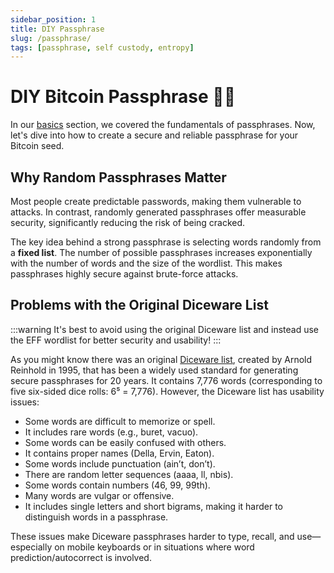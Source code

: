 ```yaml
---
sidebar_position: 1
title: DIY Passphrase
slug: /passphrase/
tags: [passphrase, self custody, entropy]
---
```


# DIY Bitcoin Passphrase 🎲🎲

In our [basics](/docs/basics/passphrase.md) section, we covered the fundamentals of passphrases. Now, let's dive into how to create a secure and reliable passphrase for your Bitcoin seed.


## Why Random Passphrases Matter

Most people create predictable passwords, making them vulnerable to attacks. In contrast, randomly generated passphrases offer measurable security, significantly reducing the risk of being cracked.

The key idea behind a strong passphrase is selecting words randomly from a **fixed list**. The number of possible passphrases increases exponentially with the number of words and the size of the wordlist. This makes passphrases highly secure against brute-force attacks.


## Problems with the Original Diceware List

:::warning
It's best to avoid using the original Diceware list and instead use the EFF wordlist for better security and usability!
:::

As you might know there was an original [Diceware list](https://theworld.com/~reinhold/diceware.html), created by Arnold Reinhold in 1995, that has been a widely used standard for generating secure passphrases for 20 years. It contains 7,776 words (corresponding to five six-sided dice rolls: 6⁵ = 7,776). However, the Diceware list has usability issues:

- Some words are difficult to memorize or spell.
- It includes rare words (e.g., buret, vacuo).
- Some words can be easily confused with others.
- It contains proper names (Della, Ervin, Eaton).
- Some words include punctuation (ain’t, don’t).
- There are random letter sequences (aaaa, ll, nbis).
- Some words contain numbers (46, 99, 99th).
- Many words are vulgar or offensive.
- It includes single letters and short bigrams, making it harder to distinguish words in a passphrase.

These issues make Diceware passphrases harder to type, recall, and use—especially on mobile keyboards or in situations where word prediction/autocorrect is involved.